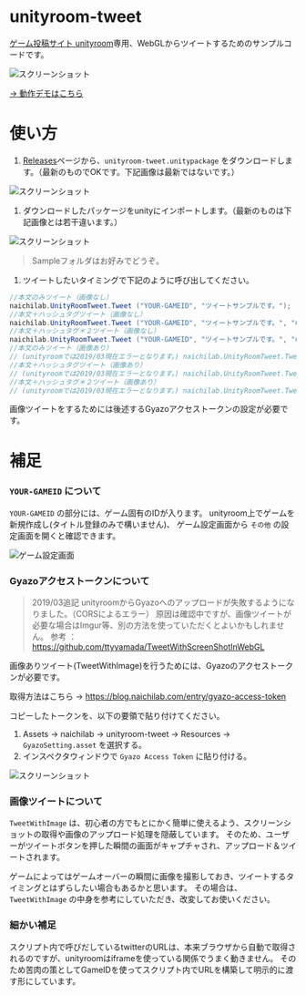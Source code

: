 # unityroom-tweet

[ゲーム投稿サイト unityroom](http://unityroom.com/)専用、WebGLからツイートするためのサンプルコードです。

![スクリーンショット](https://user-images.githubusercontent.com/7110482/45599527-0202db80-ba28-11e8-8fe6-1d37736f7926.png)

[-> 動作デモはこちら](https://unityroom.com/games/unityroom-tweet-sample)

# 使い方

1. [Releases](https://github.com/naichilab/unityroom-tweet/releases)ページから、`unityroom-tweet.unitypackage` をダウンロードします。（最新のものでOKです。下記画像は最新ではないです。）

![スクリーンショット](https://user-images.githubusercontent.com/7110482/45599551-7c336000-ba28-11e8-9edc-877b82a4fe34.png)

1. ダウンロードしたパッケージをunityにインポートします。（最新のものは下記画像とは若干違います。）

![スクリーンショット](https://user-images.githubusercontent.com/7110482/45599656-6b83e980-ba2a-11e8-8be8-00f99b48a55e.png)

> Sampleフォルダはお好みでどうぞ。

1. ツイートしたいタイミングで下記のように呼び出してください。

```.cs
//本文のみツイート（画像なし）
naichilab.UnityRoomTweet.Tweet ("YOUR-GAMEID", "ツイートサンプルです。");
//本文＋ハッシュタグツイート（画像なし）
naichilab.UnityRoomTweet.Tweet ("YOUR-GAMEID", "ツイートサンプルです。", "unityroom");
//本文＋ハッシュタグ＊２ツイート（画像なし）
naichilab.UnityRoomTweet.Tweet ("YOUR-GAMEID", "ツイートサンプルです。", "unityroom", "unity1week");
//本文のみツイート（画像あり）
// (unityroomでは2019/03現在エラーとなります。) naichilab.UnityRoomTweet.TweetWithImage ("YOUR-GAMEID", "ツイートサンプルです。");
//本文＋ハッシュタグツイート（画像あり）
// (unityroomでは2019/03現在エラーとなります。) naichilab.UnityRoomTweet.TweetWithImage ("YOUR-GAMEID", "ツイートサンプルです。", "unityroom");
//本文＋ハッシュタグ＊２ツイート（画像あり）
// (unityroomでは2019/03現在エラーとなります。) naichilab.UnityRoomTweet.TweetWithImage ("YOUR-GAMEID", "ツイートサンプルです。", "unityroom", "unity1week");
```

画像ツイートをするためには後述するGyazoアクセストークンの設定が必要です。

# 補足

### `YOUR-GAMEID` について

`YOUR-GAMEID` の部分には、ゲーム固有のIDが入ります。
unityroom上でゲームを新規作成し(タイトル登録のみで構いません)、
ゲーム設定画面から `その他` の設定画面を開くと確認できます。

![ゲーム設定画面](https://cloud.githubusercontent.com/assets/7110482/25494312/3cbe7882-2bb4-11e7-8d49-b54ae23ba2e5.png)

### Gyazoアクセストークンについて

> 2019/03追記 unityroomからGyazoへのアップロードが失敗するようになりました。（CORSによるエラー）
> 原因は確認中ですが、画像ツイートが必要な場合はImgur等、別の方法を使っていただくとよいかもしれません。
> 参考 ： https://github.com/ttyyamada/TweetWithScreenShotInWebGL

画像ありツイート(TweetWithImage)を行うためには、Gyazoのアクセストークンが必要です。

取得方法はこちら -> https://blog.naichilab.com/entry/gyazo-access-token

コピーしたトークンを、以下の要領で貼り付けてください。

1. Assets -> naichilab -> unityroom-tweet -> Resources -> `GyazoSetting.asset` を選択する。
1. インスペクタウィンドウで `Gyazo Access Token` に貼り付ける。

![スクリーンショット](https://user-images.githubusercontent.com/7110482/45599644-295aa800-ba2a-11e8-8238-7aa153ba1467.png)

### 画像ツイートについて

`TweetWithImage` は、初心者の方でもとにかく簡単に使えるよう、スクリーンショットの取得や画像のアップロード処理を隠蔽しています。
そのため、ユーザーがツイートボタンを押した瞬間の画面がキャプチャされ、アップロード＆ツイートされます。

ゲームによってはゲームオーバーの瞬間に画像を撮影しておき、ツイートするタイミングとはずらしたい場合もあるかと思います。
その場合は、`TweetWithImage` の中身を参考にしていただき、改変してお使いください。

### 細かい補足

スクリプト内で呼びだしているtwitterのURLは、本来ブラウザから自動で取得されるのですが、unityroomはiframeを使っている関係でうまく動きません。
そのため苦肉の策としてGameIDを使ってスクリプト内でURLを構築して明示的に渡す形にしています。
